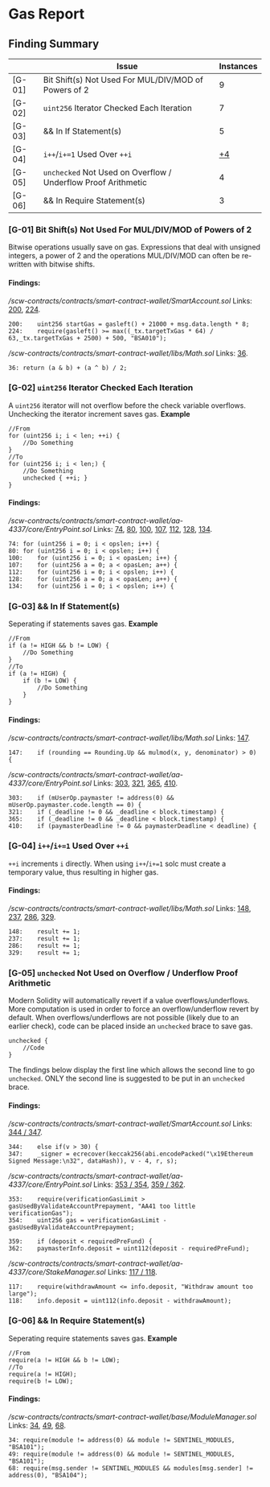 # Gas Report
## Finding Summary
||Issue|Instances|
|-|-|-|
|[G-01]|Bit Shift(s) Not Used For MUL/DIV/MOD of Powers of 2|9|
|[G-02]|`uint256` Iterator Checked Each Iteration|7|
|[G-03]|&& In If Statement(s)|5|
|[G-04]|`i++`/`i+=1` Used Over `++i`|[+4](https://gist.github.com/Picodes/0a53b4abfc71e0b9998e8b09aa283fb3)|
|[G-05]|`unchecked` Not Used on Overflow / Underflow Proof Arithmetic|4|
|[G-06]|&& In Require Statement(s)|3|

### [G-01] Bit Shift(s) Not Used For MUL/DIV/MOD of Powers of 2

Bitwise operations usually save on gas. Expressions that deal with unsigned integers, a power of 2 and the operations MUL/DIV/MOD can often be re-written with bitwise shifts.

#### Findings:

*/scw-contracts/contracts/smart-contract-wallet/SmartAccount.sol*
Links: [200](https://github.com/code-423n4/2023-01-biconomy/blob/main/scw-contracts/contracts/smart-contract-wallet/SmartAccount.sol#L200), [224](https://github.com/code-423n4/2023-01-biconomy/blob/main/scw-contracts/contracts/smart-contract-wallet/SmartAccount.sol#L224).
```solidity
200:	uint256 startGas = gasleft() + 21000 + msg.data.length * 8;
224:	require(gasleft() >= max((_tx.targetTxGas * 64) / 63,_tx.targetTxGas + 2500) + 500, "BSA010");
```

*/scw-contracts/contracts/smart-contract-wallet/libs/Math.sol*
Links: [36](https://github.com/code-423n4/2023-01-biconomy/blob/main/scw-contracts/contracts/smart-contract-wallet/libs/Math.sol#L36).
```solidity
36:	return (a & b) + (a ^ b) / 2;
```

### [G-02] `uint256` Iterator Checked Each Iteration

A `uint256` iterator will not overflow before the check variable overflows. Unchecking the iterator increment saves gas.
**Example**
```solidity
//From
for (uint256 i; i < len; ++i) {
	//Do Something
}
//To
for (uint256 i; i < len;) {
	//Do Something
	unchecked { ++i; }
}
```

#### Findings:

*/scw-contracts/contracts/smart-contract-wallet/aa-4337/core/EntryPoint.sol*
Links: [74](https://github.com/code-423n4/2023-01-biconomy/blob/main/scw-contracts/contracts/smart-contract-wallet/aa-4337/core/EntryPoint.sol#L74), [80](https://github.com/code-423n4/2023-01-biconomy/blob/main/scw-contracts/contracts/smart-contract-wallet/aa-4337/core/EntryPoint.sol#L80), [100](https://github.com/code-423n4/2023-01-biconomy/blob/main/scw-contracts/contracts/smart-contract-wallet/aa-4337/core/EntryPoint.sol#L100), [107](https://github.com/code-423n4/2023-01-biconomy/blob/main/scw-contracts/contracts/smart-contract-wallet/aa-4337/core/EntryPoint.sol#L107), [112](https://github.com/code-423n4/2023-01-biconomy/blob/main/scw-contracts/contracts/smart-contract-wallet/aa-4337/core/EntryPoint.sol#L112), [128](https://github.com/code-423n4/2023-01-biconomy/blob/main/scw-contracts/contracts/smart-contract-wallet/aa-4337/core/EntryPoint.sol#L128), [134](https://github.com/code-423n4/2023-01-biconomy/blob/main/scw-contracts/contracts/smart-contract-wallet/aa-4337/core/EntryPoint.sol#L134).
```solidity
74:	for (uint256 i = 0; i < opslen; i++) {
80:	for (uint256 i = 0; i < opslen; i++) {
100:	for (uint256 i = 0; i < opasLen; i++) {
107:	for (uint256 a = 0; a < opasLen; a++) {
112:	for (uint256 i = 0; i < opslen; i++) {
128:	for (uint256 a = 0; a < opasLen; a++) {
134:	for (uint256 i = 0; i < opslen; i++) {
```

### [G-03] && In If Statement(s)

Seperating if statements saves gas.
**Example**
```solidity
//From
if (a != HIGH && b != LOW) {
	//Do Something
}
//To
if (a != HIGH) {
	if (b != LOW) {
		//Do Something
	}
}
```

#### Findings:

*/scw-contracts/contracts/smart-contract-wallet/libs/Math.sol*
Links: [147](https://github.com/code-423n4/2023-01-biconomy/blob/main/scw-contracts/contracts/smart-contract-wallet/libs/Math.sol#L147).
```solidity
147:	if (rounding == Rounding.Up && mulmod(x, y, denominator) > 0) {
```

*/scw-contracts/contracts/smart-contract-wallet/aa-4337/core/EntryPoint.sol*
Links: [303](https://github.com/code-423n4/2023-01-biconomy/blob/main/scw-contracts/contracts/smart-contract-wallet/aa-4337/core/EntryPoint.sol#L303), [321](https://github.com/code-423n4/2023-01-biconomy/blob/main/scw-contracts/contracts/smart-contract-wallet/aa-4337/core/EntryPoint.sol#L321), [365](https://github.com/code-423n4/2023-01-biconomy/blob/main/scw-contracts/contracts/smart-contract-wallet/aa-4337/core/EntryPoint.sol#L365), [410](https://github.com/code-423n4/2023-01-biconomy/blob/main/scw-contracts/contracts/smart-contract-wallet/aa-4337/core/EntryPoint.sol#L410).
```solidity
303:	if (mUserOp.paymaster != address(0) && mUserOp.paymaster.code.length == 0) {
321:	if (_deadline != 0 && _deadline < block.timestamp) {
365:	if (_deadline != 0 && _deadline < block.timestamp) {
410:	if (paymasterDeadline != 0 && paymasterDeadline < deadline) {
```

### [G-04] `i++`/`i+=1` Used Over `++i`

`++i` increments `i` directly. When using `i++`/`i+=1` solc must create a temporary value, thus resulting in higher gas.

#### Findings:

*/scw-contracts/contracts/smart-contract-wallet/libs/Math.sol*
Links: [148](https://github.com/code-423n4/2023-01-biconomy/blob/main/scw-contracts/contracts/smart-contract-wallet/libs/Math.sol#L148), [237](https://github.com/code-423n4/2023-01-biconomy/blob/main/scw-contracts/contracts/smart-contract-wallet/libs/Math.sol#L237), [286](https://github.com/code-423n4/2023-01-biconomy/blob/main/scw-contracts/contracts/smart-contract-wallet/libs/Math.sol#L286), [329](https://github.com/code-423n4/2023-01-biconomy/blob/main/scw-contracts/contracts/smart-contract-wallet/libs/Math.sol#L329).
```solidity
148:	result += 1;
237:	result += 1;
286:	result += 1;
329:	result += 1;
```

### [G-05] `unchecked` Not Used on Overflow / Underflow Proof Arithmetic

Modern Solidity will automatically revert if a value overflows/underflows. More computation is used in order to force an overflow/underflow revert by default. When overflows/underflows are not possible (likely due to an earlier check), code can be placed inside an `unchecked` brace to save gas.

```solidity
unchecked {
	//Code
}
```

The findings below display the first line which allows the second line to go `unchecked`. ONLY the second line is suggested to be put in an `unchecked` brace.

#### Findings:

*/scw-contracts/contracts/smart-contract-wallet/SmartAccount.sol*
Links: [344 / 347](https://github.com/code-423n4/2023-01-biconomy/blob/main/scw-contracts/contracts/smart-contract-wallet/SmartAccount.sol#L344-L347).
```solidity
344:	else if(v > 30) {
347:	_signer = ecrecover(keccak256(abi.encodePacked("\x19Ethereum Signed Message:\n32", dataHash)), v - 4, r, s);
```

*/scw-contracts/contracts/smart-contract-wallet/aa-4337/core/EntryPoint.sol*
Links: [353 / 354](https://github.com/code-423n4/2023-01-biconomy/blob/main/scw-contracts/contracts/smart-contract-wallet/aa-4337/core/EntryPoint.sol#L353-L354), [359 / 362](https://github.com/code-423n4/2023-01-biconomy/blob/main/scw-contracts/contracts/smart-contract-wallet/aa-4337/core/EntryPoint.sol#L359-L362).
```solidity
353:	require(verificationGasLimit > gasUsedByValidateAccountPrepayment, "AA41 too little verificationGas");
354:	uint256 gas = verificationGasLimit - gasUsedByValidateAccountPrepayment;
```
```solidity
359:	if (deposit < requiredPreFund) {
362:	paymasterInfo.deposit = uint112(deposit - requiredPreFund);
```

*/scw-contracts/contracts/smart-contract-wallet/aa-4337/core/StakeManager.sol*
Links: [117 / 118](https://github.com/code-423n4/2023-01-biconomy/blob/main/scw-contracts/contracts/smart-contract-wallet/aa-4337/core/StakeManager.sol#L117-L118).
```solidity
117:	require(withdrawAmount <= info.deposit, "Withdraw amount too large");
118:	info.deposit = uint112(info.deposit - withdrawAmount);
```

### [G-06] && In Require Statement(s)

Seperating require statements saves gas.
**Example**
```solidity
//From
require(a != HIGH && b != LOW);
//To
require(a != HIGH);
require(b != LOW);
```

#### Findings:

*/scw-contracts/contracts/smart-contract-wallet/base/ModuleManager.sol*
Links: [34](https://github.com/code-423n4/2023-01-biconomy/blob/main/scw-contracts/contracts/smart-contract-wallet/base/ModuleManager.sol#L34), [49](https://github.com/code-423n4/2023-01-biconomy/blob/main/scw-contracts/contracts/smart-contract-wallet/base/ModuleManager.sol#L49), [68](https://github.com/code-423n4/2023-01-biconomy/blob/main/scw-contracts/contracts/smart-contract-wallet/base/ModuleManager.sol#L68).
```solidity
34:	require(module != address(0) && module != SENTINEL_MODULES, "BSA101");
49:	require(module != address(0) && module != SENTINEL_MODULES, "BSA101");
68:	require(msg.sender != SENTINEL_MODULES && modules[msg.sender] != address(0), "BSA104");
```